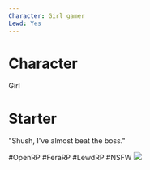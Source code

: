 ```yaml
---
Character: Girl gamer
Lewd: Yes
---
```

# Character
Girl

# Starter
"Shush, I've almost beat the boss."

#OpenRP #FeraRP #LewdRP  #NSFW
![](ElWK6iYWkAIfBMK.jpg)